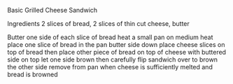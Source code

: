 Basic Grilled Cheese Sandwich

Ingredients
  2 slices of bread, 2 slices of thin cut cheese, butter

Butter one side of each slice of bread
heat a small pan on medium heat
place one slice of bread in the pan butter side down
place cheese slices on top of bread then place other piece of 
bread on top of cheese with buttered side on top
let one side brown then carefully flip sandwich over to brown the other side
remove from pan when cheese is sufficiently melted and bread is browned